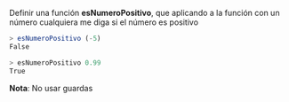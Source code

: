 ﻿Definir una función **esNumeroPositivo**, que aplicando a la función con un número
cualquiera me diga si el número es positivo

```javascript
> esNumeroPositivo (-5)
False

> esNumeroPositivo 0.99
True
```

**Nota**: No usar guardas